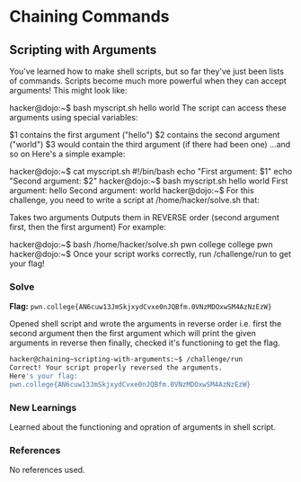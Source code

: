 # Chaining Commands

## Scripting with Arguments
You've learned how to make shell scripts, but so far they've just been lists of commands. Scripts become much more powerful when they can accept arguments! This might look like:

hacker@dojo:~$ bash myscript.sh hello world
The script can access these arguments using special variables:

$1 contains the first argument ("hello")
$2 contains the second argument ("world")
$3 would contain the third argument (if there had been one)
...and so on
Here's a simple example:

hacker@dojo:~$ cat myscript.sh
#!/bin/bash
echo "First argument: $1"
echo "Second argument: $2"
hacker@dojo:~$ bash myscript.sh hello world
First argument: hello
Second argument: world
hacker@dojo:~$
For this challenge, you need to write a script at /home/hacker/solve.sh that:

Takes two arguments
Outputs them in REVERSE order (second argument first, then the first argument)
For example:

hacker@dojo:~$ bash /home/hacker/solve.sh pwn college
college pwn
hacker@dojo:~$
Once your script works correctly, run /challenge/run to get your flag!

### Solve
**Flag:** `pwn.college{AN6cuw13JmSkjxydCvxe0nJQBfm.0VNzMDOxwSM4AzNzEzW}`

Opened shell script and wrote the arguments in reverse order i.e. first the second argument then the first argument which will print the given arguments in reverse then finally, checked it's functioning to get the flag.

```bash
hacker@chaining~scripting-with-arguments:~$ /challenge/run
Correct! Your script properly reversed the arguments.
Here's your flag:
pwn.college{AN6cuw13JmSkjxydCvxe0nJQBfm.0VNzMDOxwSM4AzNzEzW}
```

### New Learnings
Learned about the functioning and opration of arguments in shell script.

### References 
No references used.
